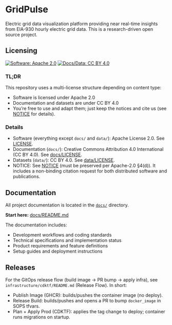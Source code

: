 # GridPulse

Electric grid data visualization platform providing near real-time insights from EIA-930 hourly electric grid data. This is a research-driven open source project.

## Licensing

[![Software: Apache 2.0](https://img.shields.io/badge/License-Apache_2.0-blue.svg)](https://opensource.org/licenses/Apache-2.0)
[![Docs/Data: CC BY 4.0](https://img.shields.io/badge/Docs%2FData-CC--BY_4.0-green.svg)](https://creativecommons.org/licenses/by/4.0/)

### TL;DR

This repository uses a multi-license structure depending on content type:

- Software is licensed under Apache 2.0 
- Documentation and datasets are under CC BY 4.0 
- You’re free to use and adapt them; just keep the notices and cite us (see [NOTICE](NOTICE) for details).

### Details

- Software (everything except `docs/` and `data/`): Apache License 2.0. See [LICENSE](LICENSE).
- Documentation (`docs/`): Creative Commons Attribution 4.0 International (CC BY 4.0). See [docs/LICENSE](docs/LICENSE).
- Datasets (`data/`): CC BY 4.0. See [data/LICENSE](data/LICENSE).
- NOTICE: See [NOTICE](NOTICE) (must be preserved per Apache-2.0 §4(d)). It includes a non-binding citation request for both distributed software and publications.

## Documentation

All project documentation is located in the [`docs/`](./docs/) directory.

**Start here:** [docs/README.md](./docs/README.md)

The documentation includes:
- Development workflows and coding standards
- Technical specifications and implementation status  
- Product requirements and feature definitions
- Setup guides and deployment instructions

<!-- Removed redundant link to docs/README.md to avoid duplication. -->

## Releases

For the GitOps release flow (build image → PR bump → apply infra), see `infrastructure/cdktf/README.md` (Release Flow). In short:
- Publish Image (GHCR): builds/pushes the container image (no deploy).
- Release Build: builds/pushes and opens a PR to bump `docker_image` in SOPS tfvars.
- Plan + Apply Prod (CDKTF): applies the tag change to deploy; container runs migrations on startup.
